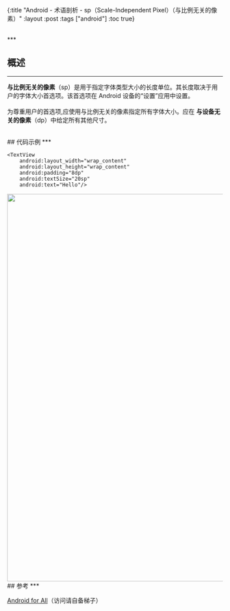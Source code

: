 {:title "Android - 术语剖析 - sp（Scale-Independent Pixel）（与比例无关的像素）"
 :layout :post
 :tags  ["android"]
 :toc true}

<br>
***
<br>

## 概述
***

**与比例无关的像素**（sp）是用于指定字体类型大小的长度单位。其长度取决于用户的字体大小首选项。该首选项在 Android 设备的“设置”应用中设置。
<br>
<br>
为尊重用户的首选项,应使用与比例无关的像素指定所有字体大小。应在 **与设备无关的像素**（dp）中给定所有其他尺寸。

<br>
## 代码示例
***

```
<TextView
    android:layout_width="wrap_content"
    android:layout_height="wrap_content"
    android:padding="8dp"
    android:textSize="20sp"
    android:text="Hello"/>
```

<img src="http://oem503hzx.bkt.clouddn.com/Android-for-All-sp.png" width="905"/>

<br>
## 参考
***

[Android for All](https://developers.google.com/android/for-all/vocab-words/)（访问请自备梯子）
